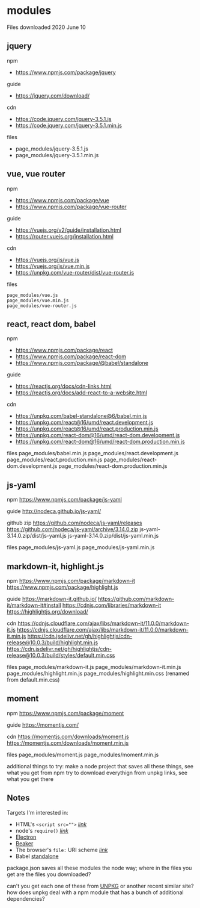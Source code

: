 # modules

Files downloaded 2020 June 10

## jquery

npm
* https://www.npmjs.com/package/jquery

guide
* https://jquery.com/download/

cdn
* https://code.jquery.com/jquery-3.5.1.js
* https://code.jquery.com/jquery-3.5.1.min.js

files
* page_modules/jquery-3.5.1.js
* page_modules/jquery-3.5.1.min.js

## vue, vue router

npm
* https://www.npmjs.com/package/vue
* https://www.npmjs.com/package/vue-router

guide
* https://vuejs.org/v2/guide/installation.html
* https://router.vuejs.org/installation.html

cdn
* https://vuejs.org/js/vue.js
* https://vuejs.org/js/vue.min.js
* https://unpkg.com/vue-router/dist/vue-router.js

files
```
page_modules/vue.js
page_modules/vue.min.js
page_modules/vue-router.js
```

## react, react dom, babel

npm
* https://www.npmjs.com/package/react
* https://www.npmjs.com/package/react-dom
* https://www.npmjs.com/package/@babel/standalone

guide
* https://reactjs.org/docs/cdn-links.html
* https://reactjs.org/docs/add-react-to-a-website.html

cdn
* https://unpkg.com/babel-standalone@6/babel.min.js
* https://unpkg.com/react@16/umd/react.development.js
* https://unpkg.com/react@16/umd/react.production.min.js
* https://unpkg.com/react-dom@16/umd/react-dom.development.js
* https://unpkg.com/react-dom@16/umd/react-dom.production.min.js

files
page_modules/babel.min.js
page_modules/react.development.js
page_modules/react.production.min.js
page_modules/react-dom.development.js
page_modules/react-dom.production.min.js

## js-yaml

npm
https://www.npmjs.com/package/js-yaml

guide
http://nodeca.github.io/js-yaml/

github zip
https://github.com/nodeca/js-yaml/releases
https://github.com/nodeca/js-yaml/archive/3.14.0.zip
js-yaml-3.14.0.zip/dist/js-yaml.js
js-yaml-3.14.0.zip/dist/js-yaml.min.js

files
page_modules/js-yaml.js
page_modules/js-yaml.min.js

## markdown-it, highlight.js

npm
https://www.npmjs.com/package/markdown-it
https://www.npmjs.com/package/highlight.js

guide
https://markdown-it.github.io/
https://github.com/markdown-it/markdown-it#install
https://cdnjs.com/libraries/markdown-it
https://highlightjs.org/download/

cdn
https://cdnjs.cloudflare.com/ajax/libs/markdown-it/11.0.0/markdown-it.js
https://cdnjs.cloudflare.com/ajax/libs/markdown-it/11.0.0/markdown-it.min.js
https://cdn.jsdelivr.net/gh/highlightjs/cdn-release@10.0.3/build/highlight.min.js
https://cdn.jsdelivr.net/gh/highlightjs/cdn-release@10.0.3/build/styles/default.min.css

files
page_modules/markdown-it.js
page_modules/markdown-it.min.js
page_modules/highlight.min.js
page_modules/highlight.min.css (renamed from default.min.css)

## moment

npm
https://www.npmjs.com/package/moment

guide
https://momentjs.com/

cdn
https://momentjs.com/downloads/moment.js
https://momentjs.com/downloads/moment.min.js

files
page_modules/moment.js
page_modules/moment.min.js









additional things to try:
make a node project that saves all these things, see what you get from npm
try to download everythign from unpkg links, see what you get there






























## Notes

Targets I'm interested in:

* HTML's `<script src="">` *[link](https://developer.mozilla.org/en-US/docs/Web/HTML/Element/script)*
* node's `require()` *[link](https://nodejs.org/api/modules.html#modules_require_id)*
* [Electron](https://www.electronjs.org/)
* [Beaker](https://beakerbrowser.com/)
* The browser's `file:` URI scheme *[link](https://tools.ietf.org/html/rfc8089)*
* Babel [standalone](https://babeljs.io/docs/en/babel-standalone)

package.json saves all these modules the node way; where in the files you get are the files you downloaded?

can't you get each one of these from [UNPKG](https://unpkg.com/) or another recent similar site? how does unpkg deal with a npm module that has a bunch of additional dependencies?
